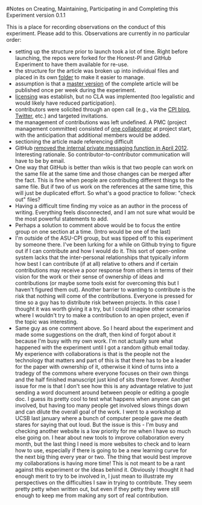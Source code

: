 #Notes on Creating, Maintaining, Participating in and Completing this Experiment
version 0.1.1

This is a place for recording observations on the conduct of this experiment. Please add to this. Observations are currently in no particular order:

- setting up the structure prior to launch took a lot of time. Right before launching, the repos were forked for the Honest-PI and GitHub Experiment to have them available for re-use.
- the structure for the article was broken up into individual files and placed in its own [folder](https://github.com/ASU-CPI/github-experiment/tree/master/article) to make it easier to manage.
- assumption is that a [master version](https://github.com/ASU-CPI/github-experiment/blob/master/article/article.md) of the complete article will be published once per week during the experiment.
- [licensing](https://github.com/ASU-CPI/github-experiment/blob/master/licensing.md) was establish, but no CLA was implemented (too legalistic and would likely have reduced participation). 
- contributors were solicited through an open call (e.g., via the [CPI blog](https://cpi.asu.edu/honest-github-experiment), [Twitter](https://twitter.com/ASU_CPI/statuses/451014461873487872), etc.) and targeted invitations.
- the management of contributions was left undefined. A PMC (project management committee) consisted of [one collaborator](https://github.com/JustinLongo) at project start, with the anticipation that additional members would be added.
- sectioning the article made referencing difficult
- GitHub [removed the internal private messaging function in April 2012](https://github.com/blog/1091-spring-cleaning). Interesting rationale. So contributor-to-contributor communication will have to be by email. 
- One way that GitHub is better than wikis is that two people can work on the same file at the same time and those changes can be merged after the fact. This is fine when people are contributing different things to the same file. But if two of us work on the references at the same time, this will just be duplicated effort. So what's a good practice to follow: "check out" files?
- Having a difficult time finding my voice as an author in the process of writing. Everything feels disconnected, and I am not sure what would be the most powerful statements to add.  
- Perhaps a solution to comment above would be to focus the entire group on one section at a time. (Intro would be one of the last)
- I'm outside of the ASU-CPI group, but was tipped off to this experiment by someone there. I've been lurking for a  while on Github trying to figure out if I can contribute and how I would do it. This sort of open-online system lacks that the inter-personal relationships that typically inform how best I can contribute (if at all) relative to others and if certain contributions may receive a poor response from others in terms of their vision for the work or their sense of ownership of ideas and contributions (or maybe some tools exist for overcoming this but I haven't figured them out). Another barrier to wanting to contribute is the risk that nothing will come of the contributions. Everyone is pressed for time so a guy has to distribute risk between projects. In this case I thought it was worth giving it a try, but I could imagine other scenarios where I wouldn't try to make a contribution to an open project, even if the topic was interesting.
- Same guy as one comment above. So I heard about the experiment and made some suggestions on the draft, then kind of forgot about it because I'm busy with my own work. I'm not actually sure what happened with the experiment until I got a random github email today. My experience with collaborations is that is the people not the technology that matters and part of this is that there has to be a leader for the paper with ownership of it, otherwise it kind of turns into a tradegy of the commons where everyone focuses on their own things and the half finished manuscript just kind of sits there forever. Another issue for me is that I don't see how this is any advantage relative to just sending a word document around between people or editing a google doc. I guess its pretty cool to test what happens when anyone can get involved, but having too many people get involved slows things down and can dilute the overall goal of the work. I went to a workshop at UCSB last january where a bunch of computer people gave me death stares for saying that out loud. But the issue is this - I'm busy and checking another website is a low priority for me when I have so much else going on. I hear about new tools to improve collaboration every month, but the last thing I need is more websites to check and to learn how to use, especially if there is going to be a new learning curve for the next big thing every year or two. The thing that would best improve my collaborations is having more time! This is not meant to be a rant against this experiment or the ideas behind it. Obviously I thought it had enough merit to try to be involved in, I just mean to illustrate my perspectives on the difficulties I saw in trying to contribute. They seem pretty petty when written out, but even if they petty they were still enough to keep me from making any sort of real contribution.

